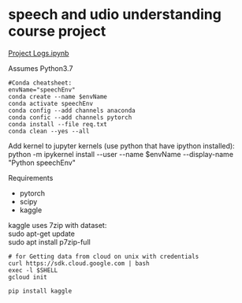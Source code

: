 # speech and udio understanding course project

[Project Logs.ipynb](https://github.com/EnisBerk/speech_audio_understanding/blob/master/Project%20Logs.ipynb)

Assumes Python3.7
```
#Conda cheatsheet:  
envName="speechEnv"  
conda create --name $envName  
conda activate speechEnv  
conda config --add channels anaconda  
conda confic --add channels pytorch  
conda install --file req.txt  
conda clean --yes --all  
```




Add kernel to jupyter kernels (use python that have ipython installed):  
python -m ipykernel install --user --name $envName --display-name "Python speechEnv"  

Requirements
* pytorch
* scipy
* kaggle


kaggle uses 7zip with dataset:  
sudo apt-get update  
sudo apt install p7zip-full  
```
# for Getting data from cloud on unix with credentials
curl https://sdk.cloud.google.com | bash
exec -l $SHELL
gcloud init

pip install kaggle
```
